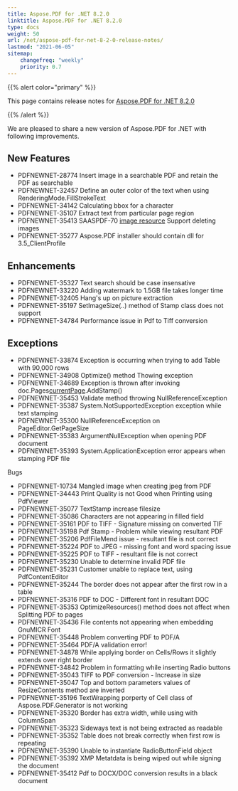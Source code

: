 ```yaml
---
title: Aspose.PDF for .NET 8.2.0
linktitle: Aspose.PDF for .NET 8.2.0
type: docs
weight: 50
url: /net/aspose-pdf-for-net-8-2-0-release-notes/
lastmod: "2021-06-05"
sitemap:
    changefreq: "weekly"
    priority: 0.7
---
```


{{% alert color="primary" %}}

This page contains release notes for [Aspose.PDF for .NET 8.2.0](https://downloads.aspose.com/pdf/net/new-releases/aspose.pdf-for-.net-8.2.0/)

{{% /alert %}}

We are pleased to share a new version of Aspose.PDF for .NET with following improvements.
## **New Features**
- PDFNEWNET-28774 Insert image in a searchable PDF and retain the PDF as searchable
- PDFNEWNET-32457 Define an outer color of the text when using RenderingMode.FillStrokeText
- PDFNEWNET-34142 Calculating bbox for a character
- PDFNEWNET-35107 Extract text from particular page region
- PDFNEWNET-35413 SAASPDF-70 [image resource](/pages/createpage.action?spaceKey=pdfnet&title=image+resource&linkCreation=true&fromPageId=7120597) Support deleting images
- PDFNEWNET-35277 Aspose.PDF installer should contain dll for 3.5_ClientProfile
## **Enhancements**
- PDFNEWNET-35327 Text search should be case insensative
- PDFNEWNET-33220 Adding watermark to 1.5GB file takes longer time
- PDFNEWNET-32405 Hang's up on picture extraction
- PDFNEWNET-35197 SetImageSize(..) method of Stamp class does not support
- PDFNEWNET-34784 Performance issue in Pdf to Tiff conversion
## **Exceptions**
- PDFNEWNET-33874 Exception is occurring when trying to add Table with 90,000 rows
- PDFNEWNET-34908 Optimize() method Thowing exception
- PDFNEWNET-34689 Exception is thrown after invoking doc.Pages[currentPage](/pages/createpage.action?spaceKey=pdfnet&title=currentPage&linkCreation=true&fromPageId=7120597).AddStamp()
- PDFNEWNET-35453 Validate method throwing NullReferenceException
- PDFNEWNET-35387 System.NotSupportedException exception while text stamping
- PDFNEWNET-35300 NullReferenceException on PageEditor.GetPageSize
- PDFNEWNET-35383 ArgumentNullException when opening PDF document
- PDFNEWNET-35393 System.ApplicationException error appears when stamping PDF file

Bugs

- PDFNEWNET-10734 Mangled image when creating jpeg from PDF
- PDFNEWNET-34443 Print Quality is not Good when Printing using PdfViewer
- PDFNEWNET-35077 TextStamp increase filesize
- PDFNEWNET-35086 Characters are not appearing in filled field
- PDFNEWNET-35161 PDF to TIFF - Signature missing on converted TIF
- PDFNEWNET-35198 Pdf Stamp - Problem while viewing resultant PDF
- PDFNEWNET-35206 PdfFileMend issue - resultant file is not correct
- PDFNEWNET-35224 PDF to JPEG - missing font and word spacing issue
- PDFNEWNET-35225 PDF to TIFF - resultant file is not correct
- PDFNEWNET-35230 Unable to determine invalid PDF file
- PDFNEWNET-35231 Customer unable to replace text, using PdfContentEditor
- PDFNEWNET-35244 The border does not appear after the first row in a table
- PDFNEWNET-35316 PDF to DOC - Different font in resultant DOC
- PDFNEWNET-35353 OptimizeResources() method does not affect when Splitting PDF to pages
- PDFNEWNET-35436 File contents not appearing when embedding GnuMICR Font
- PDFNEWNET-35448 Problem converting PDF to PDF/A
- PDFNEWNET-35464 PDF/A validation error!
- PDFNEWNET-34878 While applying border on Cells/Rows it slightly extends over right border
- PDFNEWNET-34842 Problem in formatting while inserting Radio buttons
- PDFNEWNET-35043 TIFF to PDF conversion - Increase in size
- PDFNEWNET-35047 Top and bottom parameters values of ResizeContents method are inverted
- PDFNEWNET-35196 TextWrapping porperty of Cell class of Aspose.PDF.Generator is not working
- PDFNEWNET-35320 Border has extra width, while using with ColumnSpan
- PDFNEWNET-35323 Sideways text is not being extracted as readable
- PDFNEWNET-35352 Table does not break correctly when first row is repeating
- PDFNEWNET-35390 Unable to instantiate RadioButtonField object
- PDFNEWNET-35392 XMP Metatdata is being wiped out while signing the document
- PDFNEWNET-35412 Pdf to DOCX/DOC conversion results in a black document
